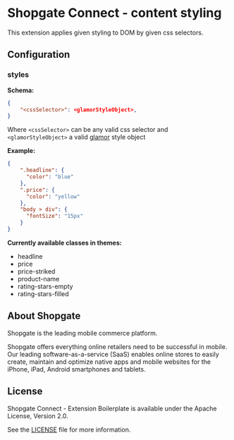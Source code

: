 # Shopgate Connect - content styling

This extension applies given styling to DOM by given css selectors.

## Configuration
### styles
**Schema:**
```json
{
    "<cssSelector>": <glamorStyleObject>,
}
```
Where `<cssSelector>` can be any valid css selector and `<glamorStyleObject>` a valid [glamor](https://github.com/threepointone/glamor/blob/master/docs/howto.md) style object

**Example:**
```json
{
    ".headline": {
      "color": "blue"
    },
    ".price": {
      "color": "yellow"
    },
    "body > div": {
      "fontSize": "15px"
    }
}
```

**Currently available classes in themes:**
- headline
- price
- price-striked
- product-name
- rating-stars-empty
- rating-stars-filled

## About Shopgate

Shopgate is the leading mobile commerce platform.

Shopgate offers everything online retailers need to be successful in mobile. Our leading
software-as-a-service (SaaS) enables online stores to easily create, maintain and optimize native
apps and mobile websites for the iPhone, iPad, Android smartphones and tablets.

## License

Shopgate Connect - Extension Boilerplate is available under the Apache License, Version 2.0.

See the [LICENSE](./LICENSE) file for more information.
